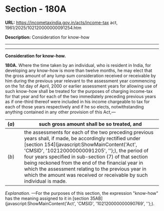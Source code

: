 # Section - 180A

**URL:** https://incometaxindia.gov.in/acts/income-tax act, 1961/2025/102120000000091254.htm

**Description:** Consideration for know-how

---

****

**Consideration for know-how.**

**180A.** Where the time taken by an individual, who is resident in India, for developing any know-how is more than twelve months, he may elect that the gross amount of any lump sum consideration received or receivable by him during the previous year relevant to the assessment year commencing on the 1st day of April, 2000 or earlier assessment years for allowing use of such know-how shall be treated for the purposes of charging income-tax for that year and for each of the two immediately preceding previous years as if one-third thereof were included in his income chargeable to tax for each of those years respectively and if he so elects, notwithstanding anything contained in any other provision of this Act,—

(_a_)|  |  such gross amount shall be so treated, and  
---|---|---  
(_b_)|  |  the assessments for each of the two preceding previous years shall, if made, be accordingly rectified under [section 154](javascript:ShowMainContent\('Act', 'CMSID', '102120000000091205', ''\);), the period of four years specified in sub-section (7) of that section being reckoned from the end of the financial year in which the assessment relating to the previous year in which the amount was received or receivable by such individual is made.  
  
_Explanation._ —For the purposes of this section, the expression "know-how" has the meaning assigned to it in [section 35AB](javascript:ShowMainContent\('Act', 'CMSID', '102120000000090769', ''\);).